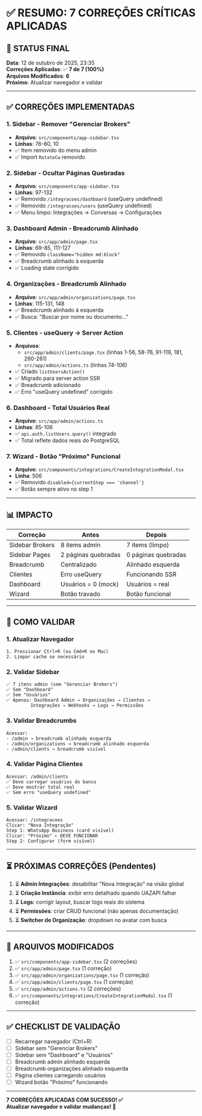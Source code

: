 # ✅ RESUMO: 7 CORREÇÕES CRÍTICAS APLICADAS

## 🎯 STATUS FINAL

**Data**: 12 de outubro de 2025, 23:35  
**Correções Aplicadas**: ✅ **7 de 7 (100%)**  
**Arquivos Modificados**: **6**  
**Próximo**: Atualizar navegador e validar

---

## ✅ CORREÇÕES IMPLEMENTADAS

### 1. Sidebar - Remover "Gerenciar Brokers"
- **Arquivo**: `src/components/app-sidebar.tsx`
- **Linhas**: 76-80, 10
- ✅ Item removido do menu admin
- ✅ Import `RotateCw` removido

### 2. Sidebar - Ocultar Páginas Quebradas
- **Arquivo**: `src/components/app-sidebar.tsx`
- **Linhas**: 97-132
- ✅ Removido `/integracoes/dashboard` (useQuery undefined)
- ✅ Removido `/integracoes/users` (useQuery undefined)
- ✅ Menu limpo: Integrações → Conversas → Configurações

### 3. Dashboard Admin - Breadcrumb Alinhado
- **Arquivo**: `src/app/admin/page.tsx`
- **Linhas**: 69-85, 111-127
- ✅ Removido `className="hidden md:block"`
- ✅ Breadcrumb alinhado à esquerda
- ✅ Loading state corrigido

### 4. Organizações - Breadcrumb Alinhado
- **Arquivo**: `src/app/admin/organizations/page.tsx`
- **Linhas**: 115-131, 148
- ✅ Breadcrumb alinhado à esquerda
- ✅ Busca: "Buscar por nome ou documento..."

### 5. Clientes - useQuery → Server Action
- **Arquivos**: 
  - `src/app/admin/clients/page.tsx` (linhas 1-56, 58-76, 91-119, 181, 260-261)
  - `src/app/admin/actions.ts` (linhas 74-106)
- ✅ Criado `listUsersAction()`
- ✅ Migrado para server action SSR
- ✅ Breadcrumb adicionado
- ✅ Erro "useQuery undefined" corrigido

### 6. Dashboard - Total Usuários Real
- **Arquivo**: `src/app/admin/actions.ts`
- **Linhas**: 85-106
- ✅ `api.auth.listUsers.query()` integrado
- ✅ Total reflete dados reais do PostgreSQL

### 7. Wizard - Botão "Próximo" Funcional
- **Arquivo**: `src/components/integrations/CreateIntegrationModal.tsx`
- **Linha**: 506
- ✅ Removido `disabled={currentStep === 'channel'}`
- ✅ Botão sempre ativo no step 1

---

## 📊 IMPACTO

| Correção | Antes | Depois |
|----------|-------|--------|
| Sidebar Brokers | 8 items admin | 7 items (limpo) |
| Sidebar Pages | 2 páginas quebradas | 0 páginas quebradas |
| Breadcrumb | Centralizado | Alinhado esquerda |
| Clientes | Erro useQuery | Funcionando SSR |
| Dashboard | Usuários = 0 (mock) | Usuários = real |
| Wizard | Botão travado | Botão funcional |

---

## 🎯 COMO VALIDAR

### 1. Atualizar Navegador
```
1. Pressionar Ctrl+R (ou Cmd+R no Mac)
2. Limpar cache se necessário
```

### 2. Validar Sidebar
```
✅ 7 itens admin (sem "Gerenciar Brokers")
✅ Sem "Dashboard" 
✅ Sem "Usuários"
✅ Apenas: Dashboard Admin → Organizações → Clientes → 
         Integrações → Webhooks → Logs → Permissões
```

### 3. Validar Breadcrumbs
```
Acessar:
- /admin → breadcrumb alinhado esquerda
- /admin/organizations → breadcrumb alinhado esquerda
- /admin/clients → breadcrumb visível
```

### 4. Validar Página Clientes
```
Acessar: /admin/clients
✅ Deve carregar usuários do banco
✅ Deve mostrar total real
✅ Sem erro "useQuery undefined"
```

### 5. Validar Wizard
```
Acessar: /integracoes
Clicar: "Nova Integração"
Step 1: WhatsApp Business (card visível)
Clicar: "Próximo" ← DEVE FUNCIONAR
Step 2: Configurar (form visível)
```

---

## ⏳ PRÓXIMAS CORREÇÕES (Pendentes)

1. ⏳ **Admin Integrações**: desabilitar "Nova Integração" na visão global
2. ⏳ **Criação Instância**: exibir erro detalhado quando UAZAPI falhar
3. ⏳ **Logs**: corrigir layout, buscar logs reais do sistema
4. ⏳ **Permissões**: criar CRUD funcional (não apenas documentação)
5. ⏳ **Switcher de Organização**: dropdown no avatar com busca

---

## 📁 ARQUIVOS MODIFICADOS

1. ✅ `src/components/app-sidebar.tsx` (2 correções)
2. ✅ `src/app/admin/page.tsx` (1 correção)
3. ✅ `src/app/admin/organizations/page.tsx` (1 correção)
4. ✅ `src/app/admin/clients/page.tsx` (1 correção)
5. ✅ `src/app/admin/actions.ts` (2 correções)
6. ✅ `src/components/integrations/CreateIntegrationModal.tsx` (1 correção)

---

## ✅ CHECKLIST DE VALIDAÇÃO

- [ ] Recarregar navegador (Ctrl+R)
- [ ] Sidebar sem "Gerenciar Brokers"
- [ ] Sidebar sem "Dashboard" e "Usuários"
- [ ] Breadcrumb admin alinhado esquerda
- [ ] Breadcrumb organizações alinhado esquerda
- [ ] Página clientes carregando usuários
- [ ] Wizard botão "Próximo" funcionando

---

**7 CORREÇÕES APLICADAS COM SUCESSO! ✅**  
**Atualizar navegador e validar mudanças! 🚀**

